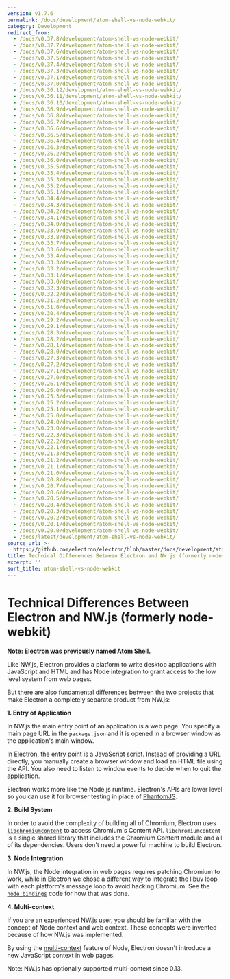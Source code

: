 ```yaml
---
version: v1.7.6
permalink: /docs/development/atom-shell-vs-node-webkit/
category: Development
redirect_from:
  - /docs/v0.37.8/development/atom-shell-vs-node-webkit/
  - /docs/v0.37.7/development/atom-shell-vs-node-webkit/
  - /docs/v0.37.6/development/atom-shell-vs-node-webkit/
  - /docs/v0.37.5/development/atom-shell-vs-node-webkit/
  - /docs/v0.37.4/development/atom-shell-vs-node-webkit/
  - /docs/v0.37.3/development/atom-shell-vs-node-webkit/
  - /docs/v0.37.1/development/atom-shell-vs-node-webkit/
  - /docs/v0.37.0/development/atom-shell-vs-node-webkit/
  - /docs/v0.36.12/development/atom-shell-vs-node-webkit/
  - /docs/v0.36.11/development/atom-shell-vs-node-webkit/
  - /docs/v0.36.10/development/atom-shell-vs-node-webkit/
  - /docs/v0.36.9/development/atom-shell-vs-node-webkit/
  - /docs/v0.36.8/development/atom-shell-vs-node-webkit/
  - /docs/v0.36.7/development/atom-shell-vs-node-webkit/
  - /docs/v0.36.6/development/atom-shell-vs-node-webkit/
  - /docs/v0.36.5/development/atom-shell-vs-node-webkit/
  - /docs/v0.36.4/development/atom-shell-vs-node-webkit/
  - /docs/v0.36.3/development/atom-shell-vs-node-webkit/
  - /docs/v0.36.2/development/atom-shell-vs-node-webkit/
  - /docs/v0.36.0/development/atom-shell-vs-node-webkit/
  - /docs/v0.35.5/development/atom-shell-vs-node-webkit/
  - /docs/v0.35.4/development/atom-shell-vs-node-webkit/
  - /docs/v0.35.3/development/atom-shell-vs-node-webkit/
  - /docs/v0.35.2/development/atom-shell-vs-node-webkit/
  - /docs/v0.35.1/development/atom-shell-vs-node-webkit/
  - /docs/v0.34.4/development/atom-shell-vs-node-webkit/
  - /docs/v0.34.3/development/atom-shell-vs-node-webkit/
  - /docs/v0.34.2/development/atom-shell-vs-node-webkit/
  - /docs/v0.34.1/development/atom-shell-vs-node-webkit/
  - /docs/v0.34.0/development/atom-shell-vs-node-webkit/
  - /docs/v0.33.9/development/atom-shell-vs-node-webkit/
  - /docs/v0.33.8/development/atom-shell-vs-node-webkit/
  - /docs/v0.33.7/development/atom-shell-vs-node-webkit/
  - /docs/v0.33.6/development/atom-shell-vs-node-webkit/
  - /docs/v0.33.4/development/atom-shell-vs-node-webkit/
  - /docs/v0.33.3/development/atom-shell-vs-node-webkit/
  - /docs/v0.33.2/development/atom-shell-vs-node-webkit/
  - /docs/v0.33.1/development/atom-shell-vs-node-webkit/
  - /docs/v0.33.0/development/atom-shell-vs-node-webkit/
  - /docs/v0.32.3/development/atom-shell-vs-node-webkit/
  - /docs/v0.32.2/development/atom-shell-vs-node-webkit/
  - /docs/v0.31.2/development/atom-shell-vs-node-webkit/
  - /docs/v0.31.0/development/atom-shell-vs-node-webkit/
  - /docs/v0.30.4/development/atom-shell-vs-node-webkit/
  - /docs/v0.29.2/development/atom-shell-vs-node-webkit/
  - /docs/v0.29.1/development/atom-shell-vs-node-webkit/
  - /docs/v0.28.3/development/atom-shell-vs-node-webkit/
  - /docs/v0.28.2/development/atom-shell-vs-node-webkit/
  - /docs/v0.28.1/development/atom-shell-vs-node-webkit/
  - /docs/v0.28.0/development/atom-shell-vs-node-webkit/
  - /docs/v0.27.3/development/atom-shell-vs-node-webkit/
  - /docs/v0.27.2/development/atom-shell-vs-node-webkit/
  - /docs/v0.27.1/development/atom-shell-vs-node-webkit/
  - /docs/v0.27.0/development/atom-shell-vs-node-webkit/
  - /docs/v0.26.1/development/atom-shell-vs-node-webkit/
  - /docs/v0.26.0/development/atom-shell-vs-node-webkit/
  - /docs/v0.25.3/development/atom-shell-vs-node-webkit/
  - /docs/v0.25.2/development/atom-shell-vs-node-webkit/
  - /docs/v0.25.1/development/atom-shell-vs-node-webkit/
  - /docs/v0.25.0/development/atom-shell-vs-node-webkit/
  - /docs/v0.24.0/development/atom-shell-vs-node-webkit/
  - /docs/v0.23.0/development/atom-shell-vs-node-webkit/
  - /docs/v0.22.3/development/atom-shell-vs-node-webkit/
  - /docs/v0.22.2/development/atom-shell-vs-node-webkit/
  - /docs/v0.22.1/development/atom-shell-vs-node-webkit/
  - /docs/v0.21.3/development/atom-shell-vs-node-webkit/
  - /docs/v0.21.2/development/atom-shell-vs-node-webkit/
  - /docs/v0.21.1/development/atom-shell-vs-node-webkit/
  - /docs/v0.21.0/development/atom-shell-vs-node-webkit/
  - /docs/v0.20.8/development/atom-shell-vs-node-webkit/
  - /docs/v0.20.7/development/atom-shell-vs-node-webkit/
  - /docs/v0.20.6/development/atom-shell-vs-node-webkit/
  - /docs/v0.20.5/development/atom-shell-vs-node-webkit/
  - /docs/v0.20.4/development/atom-shell-vs-node-webkit/
  - /docs/v0.20.3/development/atom-shell-vs-node-webkit/
  - /docs/v0.20.2/development/atom-shell-vs-node-webkit/
  - /docs/v0.20.1/development/atom-shell-vs-node-webkit/
  - /docs/v0.20.0/development/atom-shell-vs-node-webkit/
  - /docs/latest/development/atom-shell-vs-node-webkit/
source_url: >-
  https://github.com/electron/electron/blob/master/docs/development/atom-shell-vs-node-webkit.md
title: Technical Differences Between Electron and NW.js (formerly node-webkit)
excerpt: ''
sort_title: atom-shell-vs-node-webkit
---
```




<!--


                                      ::::
                                    :o+//+o:
                                    +o    oo-
                                    :o+//oo/+o/
                                      -::-   -oo:
                                               /s/
                      -::::::::-                :s/  :::--
                  :+oo+////////+:        -:/+oo/ :s:-///++oo+:
                /o+:                -/+oo+/:-     +o-      -:+o:
               /s:              -:+o+/:           -o+         :s/
              -s/            -/oo/:                /s-         +s-
              -s/         -/oo/-                   -s/         /s-
               oo       :+o/-                       oo         oo
               -s/    :oo/                          /s-       /s-
                :s/ :oo:              -::-          /s-      /s:
                  -+o/               /ssss/         :s:    -+o-
                 :o+--               /ssss/         :s:   :o+-
                :s/  +o:              -::-          /s-   --
               -s/    :+o/-                         /s-
               oo       -+o+-                       oo
              -s/         -/oo/-                   -s/
             -+soo+:         -/oo/:                /s-      /oooo+-
             o+   :s:           -:+o+/:-          -o+      /s:  -oo
             oo:--/s:       ::      -:+oo+/:-     -/-      /s/--:o+
              :+++/-        :s:          -:/+ooo++//////++oo//+o+:
                             /s:                --::::::--
                              /s/              /s-
                               :oo:          :oo:
                                 /oo/-    -/oo/
                                   -/+oooo+/-





                   _______  _______  _______  _______  __
                  |       ||       ||       ||       ||  |
                  |  _____||_     _||   _   ||    _  ||  |
                  | |_____   |   |  |  | |  ||   |_| ||  |
                  |_____  |  |   |  |  |_|  ||    ___||__|
                   _____| |  |   |  |       ||   |     __
                  |_______|  |___|  |_______||___|    |__|


    This file is generated automatically, so it should not be edited.

    To make changes, head over to the electron/electron repository:

    https://github.com/electron/electron/blob/master/docs/development/atom-shell-vs-node-webkit.md

    Thanks!

-->
# Technical Differences Between Electron and NW.js (formerly node-webkit)

**Note: Electron was previously named Atom Shell.**

Like NW.js, Electron provides a platform to write desktop applications with JavaScript and HTML and has Node integration to grant access to the low level system from web pages.

But there are also fundamental differences between the two projects that make Electron a completely separate product from NW.js:

**1\. Entry of Application**

In NW.js the main entry point of an application is a web page. You specify a main page URL in the `package.json` and it is opened in a browser window as the application's main window.

In Electron, the entry point is a JavaScript script. Instead of providing a URL directly, you manually create a browser window and load an HTML file using the API. You also need to listen to window events to decide when to quit the application.

Electron works more like the Node.js runtime. Electron's APIs are lower level so you can use it for browser testing in place of [PhantomJS](http://phantomjs.org/).

**2\. Build System**

In order to avoid the complexity of building all of Chromium, Electron uses [`libchromiumcontent`](https://github.com/electron/libchromiumcontent) to access Chromium's Content API. `libchromiumcontent` is a single shared library that includes the Chromium Content module and all of its dependencies. Users don't need a powerful machine to build Electron.

**3\. Node Integration**

In NW.js, the Node integration in web pages requires patching Chromium to work, while in Electron we chose a different way to integrate the libuv loop with each platform's message loop to avoid hacking Chromium. See the [`node_bindings`](https://github.com/electron/electron/tree/master/atom/common) code for how that was done.

**4\. Multi-context**

If you are an experienced NW.js user, you should be familiar with the concept of Node context and web context. These concepts were invented because of how NW.js was implemented.

By using the [multi-context](http://strongloop.com/strongblog/whats-new-node-js-v0-12-multiple-context-execution/) feature of Node, Electron doesn't introduce a new JavaScript context in web pages.

Note: NW.js has optionally supported multi-context since 0.13.
